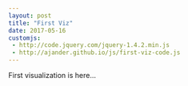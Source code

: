 ```yaml
---
layout: post
title: "First Viz"
date: 2017-05-16
customjs:
 - http://code.jquery.com/jquery-1.4.2.min.js
 - http://ajander.github.io/js/first-viz-code.js
---
```


First visualization is here...